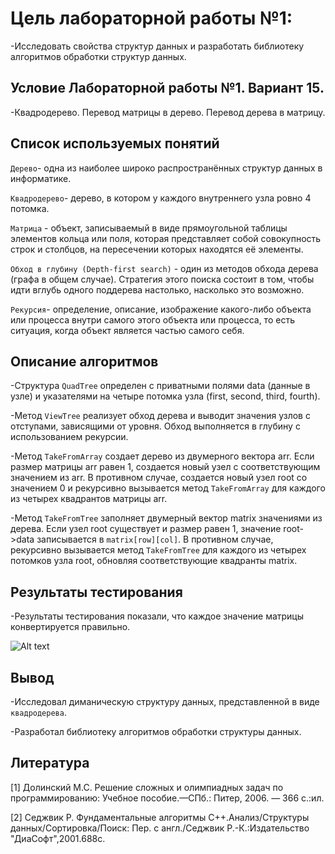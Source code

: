 # Цель лабораторной работы №1:

-Исследовать свойства структур данных и разработать библиотеку алгоритмов обработки структур данных.

## Условие Лабораторной работы №1. Вариант 15.

-Квадродерево. Перевод матрицы в дерево. Перевод дерева в матрицу.

## Список используемых понятий

`Дерево`- одна из наиболее широко распространённых структур данных в информатике.

`Квадродерево`- дерево, в котором у каждого внутреннего узла ровно 4 потомка.

`Матрица` - объект, записываемый в виде прямоугольной таблицы элементов кольца или поля, которая представляет собой совокупность строк и столбцов, на пересечении которых находятся её элементы.

`Обход в глубину (Depth-first search)` - один из методов обхода дерева (графа в общем случае). Стратегия этого поиска состоит в том, чтобы идти вглубь одного поддерева настолько, насколько это возможно.

`Рекурсия`- определение, описание, изображение какого-либо объекта или процесса внутри самого этого объекта или процесса, то есть ситуация, когда объект является частью самого себя.

## Описание алгоритмов

-Структура `QuadTree` определен с приватными полями data (данные в узле) и указателями на четыре потомка узла (first, second, third, fourth).

-Метод `ViewTree` реализует обход дерева и выводит значения узлов с отступами, зависящими от уровня. Обход выполняется в глубину с использованием рекурсии.

-Метод `TakeFromArray` создает дерево из двумерного вектора arr. Если размер матрицы arr равен 1, создается новый узел с соответствующим значением из arr. В противном случае, создается новый узел root со значением 0 и рекурсивно вызывается метод `TakeFromArray` для каждого из четырех квадрантов матрицы arr.

-Метод `TakeFromTree` заполняет двумерный вектор matrix значениями из дерева. Если узел root существует и размер равен 1, значение root->data записывается в `matrix[row][col]`. В противном случае, рекурсивно вызывается метод `TakeFromTree` для каждого из четырех потомков узла root, обновляя соответствующие квадранты matrix.

## Результаты тестирования

-Результаты тестирования показали, что каждое значение матрицы конвертируется правильно.

![Alt text](image.png)

## Вывод

-Исследовал диманическую структуру данных, представленной в виде `квадродерева`.

-Разработал библиотеку алгоритмов обработки структуры данных.

## Литература

[1] Долинский М.С. Решение сложных и олимпиадных задач по программированию: Учебное пособие.—СПб.: Питер, 2006. — 366 с.:ил.

[2] Седжвик Р. Фундаментальные алгоритмы C++.Анализ/Структуры данных/Сортировка/Поиск: Пер. с англ./Седжвик Р.-К.:Издательство "ДиаСофт",2001.688с.
